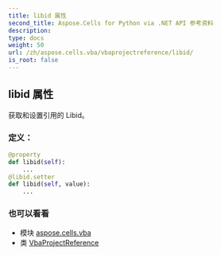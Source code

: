 ```yaml
---
title: libid 属性
second_title: Aspose.Cells for Python via .NET API 参考资料
description:
type: docs
weight: 50
url: /zh/aspose.cells.vba/vbaprojectreference/libid/
is_root: false
---
```

## libid 属性

获取和设置引用的 Libid。
### 定义：
```python
@property
def libid(self):
    ...
@libid.setter
def libid(self, value):
    ...
```

### 也可以看看
* 模块 [aspose.cells.vba](../../)
* 类 [VbaProjectReference](/cells/python-net/zh/aspose.cells.vba/vbaprojectreference)
